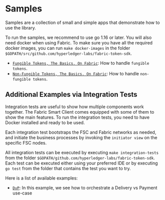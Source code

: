 # Samples

Samples are a collection of small and simple apps that demonstrate how to use the library.

To run the samples, we recommend to use go 1.16 or later. You will also need docker when using Fabric.
To make sure you have all the required docker images, you can run `make docker-images` in the
folder `$GOPATH/src/github.com/hyperledger-labs/fabric-token-sdk`.

- [`Fungible Tokens, The Basics. On Fabric`](./fungible//README.md): How to handle `fungible tokens`.
- [`Non-Fungible Tokens, The Basics. On Fabric`](./nft//README.md): How to handle `non-fungible tokens`.

## Additional Examples via Integration Tests

Integration tests are useful to show how multiple components work together.
The Fabric Smart Client comes equipped with some of them to show the main features.
To run the integration tests, you need to have Docker installed and ready to be used.

Each integration test bootstraps the FSC and Fabric networks as needed, and initiate the
business processes by invoking the `initiator view` on the specific FSC nodes.

All integration tests can be executed by executing `make integration-tests`
from the folder `$GOPATH/github.com/hyperledger-labs/fabric-token-sdk`.
Each test can be executed either using your preferred IDE or by executing `go test` from
the folder that contains the test you want to try.

Here is a list of available examples:

- [`DvP`](../integration/token/dvp/README.md): In this example, we see how to orchestrate a Delivery vs Payment use-case


